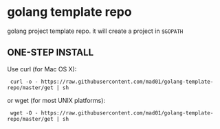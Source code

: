 # golang template repo

golang project template repo. it will create a project in `$GOPATH`

ONE-STEP INSTALL
----------------

Use curl (for Mac OS X):

     curl -o - https://raw.githubusercontent.com/mad01/golang-template-repo/master/get | sh

or wget (for most UNIX platforms):

     wget -O - https://raw.githubusercontent.com/mad01/golang-template-repo/master/get | sh

